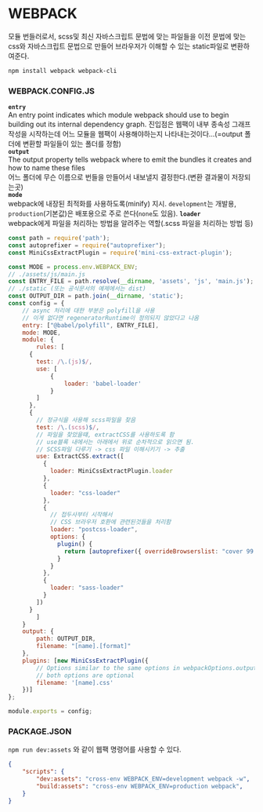 WEBPACK
==
모듈 번들러로서, scss및 최신 자바스크립트 문법에 맞는 파일들을 이전 문법에 맞는 css와 자바스크립트 문법으로 만들어 브라우저가 이해할 수 있는 static파일로 변환하여준다.

```bash
npm install webpack webpack-cli
```

### WEBPACK.CONFIG.JS
**`entry`**  
An entry point indicates which module webpack should use to begin building out its internal dependency graph.
진입점은 웹팩이 내부 종속성 그래프 작성을 시작하는데 어느 모듈을 웹팩이 사용해야하는지 나타내는것이다...(=output 폴더에 변환할 파일들이 있는 폴더를 정함)  
**`output`**  
The output property tells webpack where to emit the bundles it creates and how to name these files  
어느 폴더에 무슨 이름으로 번들을 만들어서 내보낼지 결정한다.(변환 결과물이 저장되는곳)  
**`mode`**  
webpack에 내장된 최적화를 사용하도록(minify) 지시. `development`는 개발용, `production`(기본값)은 배포용으로 주로 쓴다(`none`도 있음).
**`loader`**  
webpack에게 파일을 처리하는 방법을 알려주는 역할(.scss 파일을 처리하는 방법 등)

```javascript
const path = require('path');
const autoprefixer = require("autoprefixer");
const MiniCssExtractPlugin = require('mini-css-extract-plugin');

const MODE = process.env.WEBPACK_ENV;
// ./assets/js/main.js
const ENTRY_FILE = path.resolve(__dirname, 'assets', 'js', 'main.js');
// ./static (또는 공식문서의 예제에서는 dist)
const OUTPUT_DIR = path.join(__dirname, 'static');
const config = {
    // async 처리에 대한 부분은 polyfill을 사용
    // 이게 없다면 regeneratorRuntime이 정의되지 않았다고 나옴
    entry: ["@babel/polyfill", ENTRY_FILE],
    mode: MODE,
    module: {
        rules: [
      {
        test: /\.(js)$/,
        use: [
            {
                loader: 'babel-loader'
            }
        ]
      },
      {
        // 정규식을 사용해 scss파일을 찾음
        test: /\.(scss)$/,
        // 파일을 찾았을떄, extractCSS를 사용하도록 함
        // use블록 내에서는 아래에서 위로 순차적으로 읽으면 됨.
        // SCSS파일 다루기 -> css 파일 이해시키기 -> 추출
        use: ExtractCSS.extract([
          {
            loader: MiniCssExtractPlugin.loader
          },
          {
            loader: "css-loader"
          },
          {
            // 접두사부터 시작해서 
            // CSS 브라우저 호환에 관련된것들을 처리함
            loader: "postcss-loader",
            options: {
              plugin() {
                return [autoprefixer({ overrideBrowserslist: "cover 99.5%" })];
              }
            }
          },
          {
            loader: "sass-loader"
          }
        ])
      }
        ]
    }
    output: {
        path: OUTPUT_DIR,
        filename: "[name].[format]"
    },
    plugins: [new MiniCssExtractPlugin({
        // Options similar to the same options in webpackOptions.output
        // both options are optional
        filename: '[name].css'
    })]
};

module.exports = config;
```

### PACKAGE.JSON

`npm run dev:assets` 와 같이 웹팩 명령어를 사용할 수 있다.
```json
{
    "scripts": {
        "dev:assets": "cross-env WEBPACK_ENV=development webpack -w",
        "build:assets": "cross-env WEBPACK_ENV=production webpack",
    }
}
```